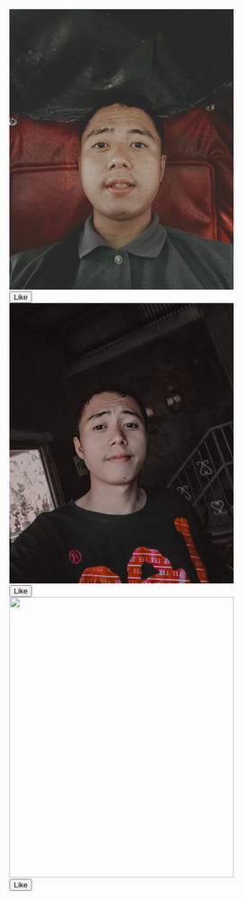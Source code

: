 <!DOCTYPE html>
   <title> My Homepage </title>
   </head>  
   <link href="https://cdn.jsdelivr.net/npm/bootstrap@5.3.3/dist/css/bootstrap.min.css" rel="stylesheet" integrity="sha384-QWTKZyjpPEjISv5WaRU9OFeRpok6YctnYmDr5pNlyT2bRjXh0JMhjY6hW+ALEwIH" crossorigin="anonymous">
   <script src="https://cdn.jsdelivr.net/npm/bootstrap@5.3.3/dist/js/bootstrap.bundle.min.js" integrity="sha384-YvpcrYf0tY3lHB60NNkmXc5s9fDVZLESaAA55NDzOxhy9GkcIdslK1eN7N6jIeHz" crossorigin="anonymous"></script>
   </head>
   <body>
     <div class="container">
     <div class="col-6">
     <img src="Anamit.png" class="img-thumbnail" style="width:400px;height:500px;"/><br>
     <button class="btn btn-primary" type-button> Like </button>
     </div>
     </div>
     <div class="col-6">
     <img src="Mark Kenneth.png" class="img-thumbnail" style="width:400px;height:500px;"/><br>
       <button class="btn btn-primary" type-button> Like</button>
     </div>
     <div class="col-6">
     <img src="Posadas.png" class="img-thumbnail" style="width:400px;height:500px;"/><br>
       <button class="btn btn-primary" type-button> Like </button>
     </div>
   </body>
</html>
